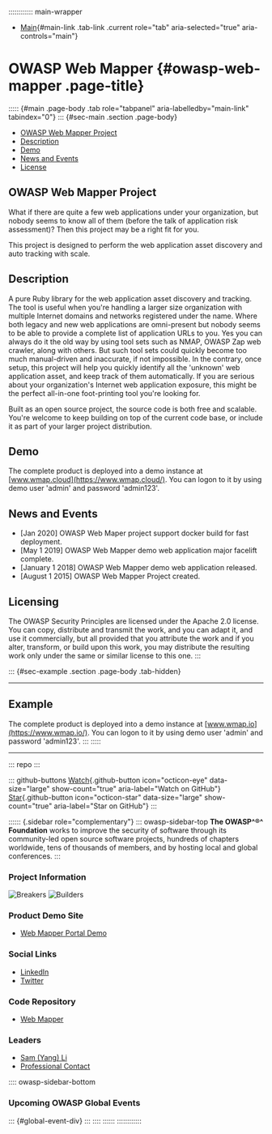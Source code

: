 :::::::::::: main-wrapper
- [Main](#div-main){#main-link .tab-link .current role="tab"
  aria-selected="true" aria-controls="main"}

# OWASP Web Mapper {#owasp-web-mapper .page-title}

::::: {#main .page-body .tab role="tabpanel" aria-labelledby="main-link" tabindex="0"}
::: {#sec-main .section .page-body}
- [OWASP Web Mapper Project](#owasp-web-mapper-project)
- [Description](#description)
- [Demo](#demo)
- [News and Events](#news-and-events)
- [License](#license)

## OWASP Web Mapper Project

What if there are quite a few web applications under your organization,
but nobody seems to know all of them (before the talk of application
risk assessment)? Then this project may be a right fit for you.

This project is designed to perform the web application asset discovery
and auto tracking with scale.

## Description

A pure Ruby library for the web application asset discovery and
tracking. The tool is useful when you're handling a larger size
organization with multiple Internet domains and networks registered
under the name. Where both legacy and new web applications are
omni-present but nobody seems to be able to provide a complete list of
application URLs to you. Yes you can always do it the old way by using
tool sets such as NMAP, OWASP Zap web crawler, along with others. But
such tool sets could quickly become too much manual-driven and
inaccurate, if not impossible. In the contrary, once setup, this project
will help you quickly identify all the 'unknown' web application asset,
and keep track of them automatically. If you are serious about your
organization's Internet web application exposure, this might be the
perfect all-in-one foot-printing tool you're looking for.

Built as an open source project, the source code is both free and
scalable. You're welcome to keep building on top of the current code
base, or include it as part of your larger project distribution.

## Demo

The complete product is deployed into a demo instance at
[www.wmap.cloud](https://www.wmap.cloud/). You can logon to it by using
demo user 'admin' and password 'admin123'.

## News and Events

- \[Jan 2020\] OWASP Web Maper project support docker build for fast
  deployment.
- \[May 1 2019\] OWASP Web Mapper demo web application major facelift
  complete.
- \[January 1 2018\] OWASP Web Mapper demo web application released.
- \[August 1 2015\] OWASP Web Mapper Project created.

## Licensing

The OWASP Security Principles are licensed under the Apache 2.0 license.
You can copy, distribute and transmit the work, and you can adapt it,
and use it commercially, but all provided that you attribute the work
and if you alter, transform, or build upon this work, you may distribute
the resulting work only under the same or similar license to this one.
:::

::: {#sec-example .section .page-body .tab-hidden}

------------------------------------------------------------------------

## Example

The complete product is deployed into a demo instance at
[www.wmap.io](https://www.wmap.io/). You can logon to it by using demo
user 'admin' and password 'admin123'.
:::
:::::

------------------------------------------------------------------------

::: repo
:::

::: github-buttons
[Watch](https://github.com/owasp/www-project-web-mapper/subscription){.github-button
icon="octicon-eye" data-size="large" show-count="true"
aria-label="Watch on GitHub"}
[Star](https://github.com/owasp/www-project-web-mapper){.github-button
icon="octicon-star" data-size="large" show-count="true"
aria-label="Star on GitHub"}
:::

:::::: {.sidebar role="complementary"}
::: owasp-sidebar-top
**The OWASP^®^ Foundation** works to improve the security of software
through its community-led open source software projects, hundreds of
chapters worldwide, tens of thousands of members, and by hosting local
and global conferences.
:::

### Project Information

![Breakers](assets/images/common/owasp_breakers.svg)
![Builders](assets/images/common/owasp_builders.svg)

### Product Demo Site

- [Web Mapper Portal Demo](https://www.wmap.cloud/)

### Social Links

- [LinkedIn](https://www.linkedin.com/in/yangli8/)
- [Twitter](https://twitter.com/yli8)

### Code Repository

- [Web Mapper](https://github.com/yangsec888/www_wmap)

### Leaders

- [Sam (Yang)
  Li](../cdn-cgi/l/email-protection.html#5d243c333a7331341d322a3c2e2d73322f3a)
- [Professional Contact](https://www.linkedin.com/in/yangli8/)

:::: owasp-sidebar-bottom
### Upcoming OWASP Global Events

::: {#global-event-div}
:::
::::
::::::
::::::::::::
